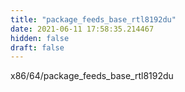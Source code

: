 ```yaml
---
title: "package_feeds_base_rtl8192du"
date: 2021-06-11 17:58:35.214467
hidden: false
draft: false
---
```


x86/64/package_feeds_base_rtl8192du

